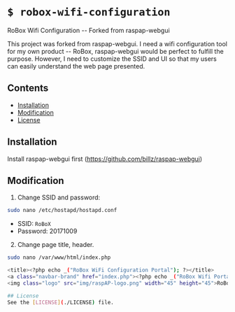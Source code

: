 # `$ robox-wifi-configuration`
RoBox Wifi Configuration -- Forked from raspap-webgui

This project was forked from raspap-webgui. I need a wifi configuration tool for my own product -- RoBox, raspap-webgui would be perfect to fulfill the purpose. However, I need to customize the SSID and UI so that my users can easily understand the web page presented.

## Contents

 - [Installation](#installation)
 - [Modification](#modification)
 - [License](#license)

## Installation
Install raspap-webgui first (https://github.com/billz/raspap-webgui)

## Modification
1. Change SSID and password:
```sh
sudo nano /etc/hostapd/hostapd.conf
```
* SSID: `RoBoX`
* Password: 20171009

2. Change page title, header.
```sh
sudo nano /var/www/html/index.php
```
```sh
<title><?php echo _("RoBox WiFi Configuration Portal"); ?></title>
<a class="navbar-brand" href="index.php"><?php echo _("RoBox Wifi Portal"); ?></a>
<img class="logo" src="img/raspAP-logo.png" width="45" height="45">RoBox```

## License
See the [LICENSE](./LICENSE) file.

